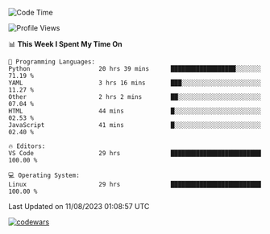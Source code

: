 <!--START_SECTION:waka-->
![Code Time](http://img.shields.io/badge/Code%20Time-276%20hrs%2024%20mins-blue)

![Profile Views](http://img.shields.io/badge/Profile%20Views-5-blue)

📊 **This Week I Spent My Time On** 

```text
💬 Programming Languages: 
Python                   20 hrs 39 mins      ██████████████████░░░░░░░   71.19 % 
YAML                     3 hrs 16 mins       ███░░░░░░░░░░░░░░░░░░░░░░   11.27 % 
Other                    2 hrs 2 mins        ██░░░░░░░░░░░░░░░░░░░░░░░   07.04 % 
HTML                     44 mins             █░░░░░░░░░░░░░░░░░░░░░░░░   02.53 % 
JavaScript               41 mins             █░░░░░░░░░░░░░░░░░░░░░░░░   02.40 % 

🔥 Editors: 
VS Code                  29 hrs              █████████████████████████   100.00 % 

💻 Operating System: 
Linux                    29 hrs              █████████████████████████   100.00 % 
```


 Last Updated on 11/08/2023 01:08:57 UTC
<!--END_SECTION:waka-->
[![codewars](https://www.codewars.com/users/Delitel/badges/large)](https://www.codewars.com/users/Delitel)   
